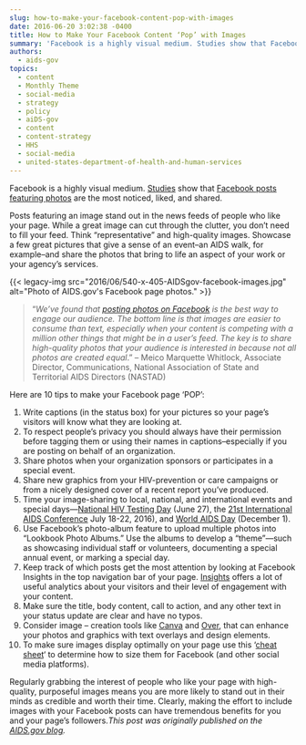 ```yaml
---
slug: how-to-make-your-facebook-content-pop-with-images
date: 2016-06-20 3:02:38 -0400
title: How to Make Your Facebook Content ‘Pop’ with Images
summary: 'Facebook is a highly visual medium. Studies show that Facebook posts featuring photos are the most noticed, liked, and shared. Posts featuring an image stand out in the news feeds of people who like your page. While a great image can cut through the clutter, you don’t need to fill your feed. Think &ldquo;representative&rdquo; and high-quality'
authors:
  - aids-gov
topics:
  - content
  - Monthly Theme
  - social-media
  - strategy
  - policy
  - aiDS-gov
  - content
  - content-strategy
  - HHS
  - social-media
  - united-states-department-of-health-and-human-services
---
```


Facebook is a highly visual medium. [Studies](http://www.socialmediaexaminer.com/photos-generate-engagement-research) show that [Facebook posts featuring photos](https://www.facebook.com/AIDS.gov/) are the most noticed, liked, and shared.

Posts featuring an image stand out in the news feeds of people who like your page. While a great image can cut through the clutter, you don’t need to fill your feed. Think “representative” and high-quality images. Showcase a few great pictures that give a sense of an event–an AIDS walk, for example–and share the photos that bring to life an aspect of your work or your agency’s services.

{{< legacy-img src="2016/06/540-x-405-AIDSgov-facebook-images.jpg" alt="Photo of AIDS.gov's Facebook page photos." >}}

> &#8220;_We&#8217;ve found that [posting photos on Facebook](https://www.facebook.com/NASTAD/?fref=ts) is the best way to engage our audience. The bottom line is that images are easier to consume than text, especially when your content is competing with a million other things that might be in a user&#8217;s feed. The key is to share high-quality photos that your audience is interested in because not all photos are created equal_.&#8221; – Meico Marquette Whitlock, Associate Director, Communications, National Association of State and Territorial AIDS Directors (NASTAD)

Here are 10 tips to make your Facebook page ‘POP’:

  1. Write captions (in the status box) for your pictures so your page’s visitors will know what they are looking at.
  2. To respect people’s privacy you should always have their permission before tagging them or using their names in captions–especially if you are posting on behalf of an organization.
  3. Share photos when your organization sponsors or participates in a special event.
  4. Share new graphics from your HIV-prevention or care campaigns or from a nicely designed cover of a recent report you’ve produced.
  5. Time your image-sharing to local, national, and international events and special days—[National HIV Testing Day](https://www.aids.gov/news-and-events/awareness-days/hiv-testing-day/) (June 27), the [21st International AIDS Conference](http://www.aids2016.org/) July 18-22, 2016), and [World AIDS Day](https://www.aids.gov/news-and-events/awareness-days/world-aids-day/) (December 1).
  6. Use Facebook’s photo-album feature to upload multiple photos into &#8220;Lookbook Photo Albums.&#8221; Use the albums to develop a &#8220;theme&#8221;—such as showcasing individual staff or volunteers, documenting a special annual event, or marking a special day.
  7. Keep track of which posts get the most attention by looking at Facebook Insights in the top navigation bar of your page. [Insights](https://blog.kissmetrics.com/guide-to-facebook-insights/)  offers a lot of useful analytics about your visitors and their level of engagement with your content.
  8. Make sure the title, body content, call to action, and any other text in your status update are clear and have no typos.
  9. Consider image – creation tools like [Canva](https://www.canva.com/) and [Over](http://www.blessthisstuff.com/stuff/technology/apps/over-app-add-beautiful-text-to-photos/), that can enhance your photos and graphics with text overlays and design elements.
 10. To make sure images display optimally on your page use this &#8216;[cheat sheet](http://blog.hubspot.com/marketing/ultimate-guide-social-media-image-dimensions-infographic%23sm.00000bl8nhz9pacpzrufal1jfugrh)&#8216; to determine how to size them for Facebook (and other social media platforms).

Regularly grabbing the interest of people who like your page with high-quality, purposeful images means you are more likely to stand out in their minds as credible and worth their time. Clearly, making the effort to include images with your Facebook posts can have tremendous benefits for you and your page’s followers._This post was originally published on the [AIDS.gov blog](https://blog.aids.gov/)._
